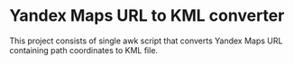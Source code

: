 # Yandex Maps URL to KML converter
This project consists of single awk script that converts Yandex Maps URL containing path coordinates to KML file.
